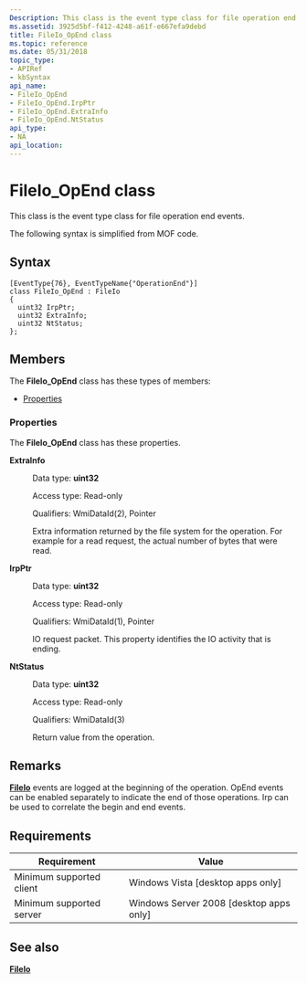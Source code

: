 ```yaml
---
Description: This class is the event type class for file operation end events. The following syntax is simplified from MOF code.
ms.assetid: 3925d5bf-f412-4248-a61f-e667efa9debd
title: FileIo_OpEnd class
ms.topic: reference
ms.date: 05/31/2018
topic_type: 
- APIRef
- kbSyntax
api_name: 
- FileIo_OpEnd
- FileIo_OpEnd.IrpPtr
- FileIo_OpEnd.ExtraInfo
- FileIo_OpEnd.NtStatus
api_type: 
- NA
api_location: 
---
```


# FileIo\_OpEnd class

This class is the event type class for file operation end events.

The following syntax is simplified from MOF code.

## Syntax

``` syntax
[EventType{76}, EventTypeName{"OperationEnd"}]
class FileIo_OpEnd : FileIo
{
  uint32 IrpPtr;
  uint32 ExtraInfo;
  uint32 NtStatus;
};
```

## Members

The **FileIo\_OpEnd** class has these types of members:

-   [Properties](#properties)

### Properties

The **FileIo\_OpEnd** class has these properties.

<dl> <dt>

**ExtraInfo**
</dt> <dd> <dl> <dt>

Data type: **uint32**
</dt> <dt>

Access type: Read-only
</dt> <dt>

Qualifiers: WmiDataId(2), Pointer
</dt> </dl>

Extra information returned by the file system for the operation. For example for a read request, the actual number of bytes that were read.

</dd> <dt>

**IrpPtr**
</dt> <dd> <dl> <dt>

Data type: **uint32**
</dt> <dt>

Access type: Read-only
</dt> <dt>

Qualifiers: WmiDataId(1), Pointer
</dt> </dl>

IO request packet. This property identifies the IO activity that is ending.

</dd> <dt>

**NtStatus**
</dt> <dd> <dl> <dt>

Data type: **uint32**
</dt> <dt>

Access type: Read-only
</dt> <dt>

Qualifiers: WmiDataId(3)
</dt> </dl>

Return value from the operation.

</dd> </dl>

## Remarks

[**FileIo**](fileio.md) events are logged at the beginning of the operation. OpEnd events can be enabled separately to indicate the end of those operations. Irp can be used to correlate the begin and end events.

## Requirements



| Requirement | Value |
|-------------------------------------|------------------------------------------------------|
| Minimum supported client<br/> | Windows Vista \[desktop apps only\]<br/>       |
| Minimum supported server<br/> | Windows Server 2008 \[desktop apps only\]<br/> |



## See also

<dl> <dt>

[**FileIo**](fileio.md)
</dt> </dl>

 

 





